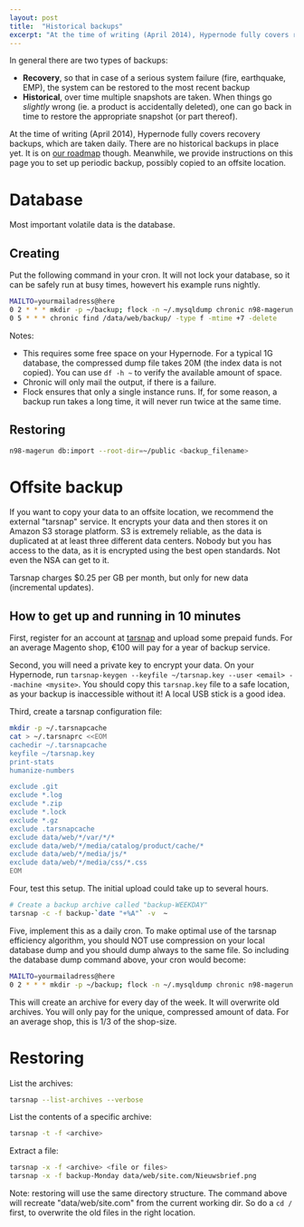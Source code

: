 ```yaml
---
layout: post
title:  "Historical backups"
excerpt: "At the time of writing (April 2014), Hypernode fully covers recovery backups, which are taken daily. There are no historical backups in place yet. It is on our roadmap though. Meanwhile, we provide instructions on this page you to set up periodic backup, possibly copied to an offsite location."
---
```


In general there are two types of backups: 

* __Recovery__, so that in case of a serious system failure (fire, earthquake, EMP), the system can be restored to the most recent backup
* __Historical__, over time multiple snapshots are taken. When things go _slightly_ wrong (ie. a product is accidentally deleted), one can go back in time to restore the appropriate snapshot (or part thereof).

At the time of writing (April 2014), Hypernode fully covers recovery backups, which are taken daily. There are no historical backups in place yet. It is on [our roadmap](http://hypernode.uservoice.com/forums/242854-hypernode/filters/top) though. Meanwhile, we provide instructions on this page you to set up periodic backup, possibly copied to an offsite location. 

# Database 

Most important volatile data is the database. 

## Creating 

Put the following command in your cron. It will not lock your database, so it can be safely run at busy times, howevert his example runs nightly.

```bash
MAILTO=yourmailadress@here
0 2 * * * mkdir -p ~/backup; flock -n ~/.mysqldump chronic n98-magerun db:dump --root-dir=~/public --compression=gz --no-interaction --strip @stripped ~/backup
0 5 * * * chronic find /data/web/backup/ -type f -mtime +7 -delete
```

Notes:
* This requires some free space on your Hypernode. For a typical 1G database, the compressed dump file takes 20M (the index data is not copied). You can use ```df -h ~``` to verify the available amount of space.
* Chronic will only mail the output, if there is a failure.
* Flock ensures that only a single instance runs. If, for some reason, a backup run takes a long time, it will never run twice at the same time.

## Restoring

```bash
n98-magerun db:import --root-dir=~/public <backup_filename>
```

# Offsite backup

If you want to copy your data to an offsite location, we recommend the external "tarsnap" service. It encrypts your data and then stores it on Amazon S3 storage platform. S3 is extremely reliable, as the data is duplicated at at least three different data centers. Nobody but you has access to the data, as it is encrypted using the best open standards. Not even the NSA can get to it. 

Tarsnap charges $0.25 per GB per month, but only for new data (incremental updates). 

## How to get up and running in 10 minutes

First, register for an account at [tarsnap](http://www.tarsnap.com/) and upload some prepaid funds. For an average Magento shop, &euro;100 will pay for a year of backup service. 

Second, you will need a private key to encrypt your data. On your Hypernode, run ```tarsnap-keygen --keyfile ~/tarsnap.key --user <email> --machine <mysite>```. You should copy this ```tarsnap.key``` file to a safe location, as your backup is inaccessible without it! A local USB stick is a good idea.

Third, create a tarsnap configuration file:

```bash
mkdir -p ~/.tarsnapcache
cat > ~/.tarsnaprc <<EOM
cachedir ~/.tarsnapcache
keyfile ~/tarsnap.key
print-stats
humanize-numbers

exclude .git
exclude *.log
exclude *.zip
exclude *.lock
exclude *.gz
exclude .tarsnapcache
exclude data/web/*/var/*/*
exclude data/web/*/media/catalog/product/cache/*
exclude data/web/*/media/js/*
exclude data/web/*/media/css/*.css
EOM
```

Four, test this setup. The initial upload could take up to several hours.

```bash
# Create a backup archive called "backup-WEEKDAY"
tarsnap -c -f backup-`date "+%A"` -v  ~
```

Five, implement this as a daily cron. To make optimal use of the tarsnap efficiency algorithm, you should NOT use compression on your local database dump and you should dump always to the same file. So including the database dump command above, your cron would become:

```bash
MAILTO=yourmailadress@here
0 2 * * * mkdir -p ~/backup; flock -n ~/.mysqldump chronic n98-magerun db:dump --root-dir=~/public --no-interaction --strip @stripped ~/backup/mysql-latest.sql; TODAY=`date "+%A"`; flock -n ~/.tarsnap.lock tarsnap -d backup-$TODAY 2>/dev/null; flock -n ~/.tarsnap.lock tarsnap -c -f backup-$TODAY ~ 
```

This will create an archive for every day of the week. It will overwrite old archives. 
You will only pay for the unique, compressed amount of data. For an average shop, this is 1/3 of the shop-size. 

# Restoring

List the archives:

```bash 
tarsnap --list-archives --verbose
```

List the contents of a specific archive:

```bash
tarsnap -t -f <archive>
```

Extract a file:

```bash
tarsnap -x -f <archive> <file or files>
tarsnap -x -f backup-Monday data/web/site.com/Nieuwsbrief.png
```

Note: restoring will use the same directory structure. The command above will recreate "data/web/site.com" from the current working dir. So do a ```cd /``` first, to overwrite the old files in the right location.


